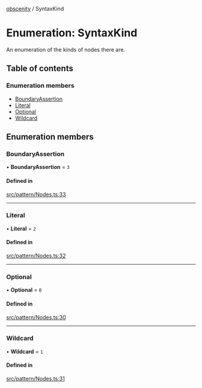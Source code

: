 [obscenity](../README.md) / SyntaxKind

# Enumeration: SyntaxKind

An enumeration of the kinds of nodes there are.

## Table of contents

### Enumeration members

- [BoundaryAssertion](SyntaxKind.md#boundaryassertion)
- [Literal](SyntaxKind.md#literal)
- [Optional](SyntaxKind.md#optional)
- [Wildcard](SyntaxKind.md#wildcard)

## Enumeration members

### BoundaryAssertion

• **BoundaryAssertion** = `3`

#### Defined in

[src/pattern/Nodes.ts:33](https://github.com/jo3-l/obscenity/blob/9a1d13b/src/pattern/Nodes.ts#L33)

___

### Literal

• **Literal** = `2`

#### Defined in

[src/pattern/Nodes.ts:32](https://github.com/jo3-l/obscenity/blob/9a1d13b/src/pattern/Nodes.ts#L32)

___

### Optional

• **Optional** = `0`

#### Defined in

[src/pattern/Nodes.ts:30](https://github.com/jo3-l/obscenity/blob/9a1d13b/src/pattern/Nodes.ts#L30)

___

### Wildcard

• **Wildcard** = `1`

#### Defined in

[src/pattern/Nodes.ts:31](https://github.com/jo3-l/obscenity/blob/9a1d13b/src/pattern/Nodes.ts#L31)
